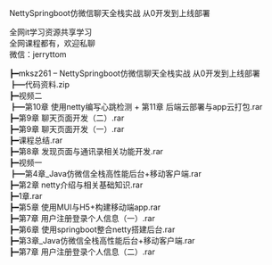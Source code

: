 NettySpringboot仿微信聊天全栈实战 从0开发到上线部署

全网it学习资源共享学习<br>全网课程都有，欢迎私聊<br>微信：jerryttom<br>

┣━mksz261 – NettySpringboot仿微信聊天全栈实战 从0开发到上线部署<br> ┣━代码资料.zip<br> ┣━视频二<br> ┣━第10章 使用netty编写心跳检测 + 第11章 后端云部署与app云打包.rar<br> ┣━第9章 聊天页面开发（二）.rar<br> ┣━第9章 聊天页面开发（一）.rar<br> ┣━课程总结.rar<br> ┣━第8章 发现页面与通讯录相关功能开发.rar<br> ┣━视频一<br> ┣━第4章_Java仿微信全栈高性能后台+移动客户端.rar<br> ┣━第2章 netty介绍与相关基础知识.rar<br> ┣━1章.rar<br> ┣━第5章 使用MUI与H5+构建移动端app.rar<br> ┣━第7章 用户注册登录个人信息（一）.rar<br> ┣━第6章 使用springboot整合netty搭建后台.rar<br> ┣━第3章_Java仿微信全栈高性能后台+移动客户端.rar<br> ┣━第7章 用户注册登录个人信息（二）.rar
